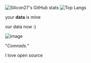 ![Silicon27's GitHub stats](https://github-readme-stats.vercel.app/api?username=Silicon27&show_icons=true&theme=tokyonight)
![Top Langs](https://github-readme-stats.vercel.app/api/top-langs/?username=silicon27&layout=compact)

your **data** is mine


























our data now :)

![image](https://github.com/user-attachments/assets/e5fb3fea-7eba-43b3-bf52-bc3c63fa1095)



"*Comrads.*"


I love open source
